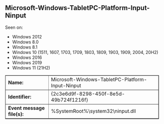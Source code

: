 ## Microsoft-Windows-TabletPC-Platform-Input-Ninput

Seen on:
* Windows 2012
* Windows 8.0
* Windows 8.1
* Windows 10 (1511, 1607, 1703, 1709, 1803, 1809, 1903, 1909, 2004, 20H2)
* Windows 2016
* Windows 2019
* Windows 11 (21H2)

<table border="1" class="docutils">
  <tbody>
    <tr>
      <td><b>Name:</b></td>
      <td>Microsoft-Windows-TabletPC-Platform-Input-Ninput</td>
    </tr>
    <tr>
      <td><b>Identifier:</b></td>
      <td>{2c3e6d9f-8298-450f-8e5d-49b724f1216f}</td>
    </tr>
    <tr>
      <td><b>Event message file(s):</b></td>
      <td>%SystemRoot%\system32\ninput.dll</td>
    </tr>
  </tbody>
</table>

&nbsp;

